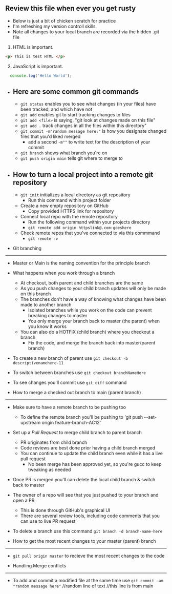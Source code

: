 ## Review this file when ever you get rusty

* Below is just a bit of chicken scratch for practice
* I'm refreshing my version controll skills
* Note all changes to your local branch are recorded via the hidden .git file

1. HTML is important. 
```html
<p> This is test HTML </p>
```
2. JavaScript is important. 
```js
  console.log('Hello World');
```

* Here are some common git commands 
  ---
  * `git status` enables you to see what changes (in your files) have been tracked, and which have not
  * `git add` <filename> enables git to start tracking changes to files 
  * `git add <file>` is saying, "git look at changes made on this file"
  * `git add .` track changes in all the files within this directory"
  * `git commit -m"random message here;"` is how you designate changed files that you'd liked merged
    * add a second `-m""` to write text for the description of your commit
  * `git branch` shows what branch you're on 
  * `git push origin main` tells git where to merge to

* How to turn a local project into a remote git repository 
  ---
  * `git init` initializes a local directory as git repository 
    * Run this command within project folder
  * Create a new empty repository on GitHub
    * Copy provided HTTPS link for repository
  * Connect local repo with the remote repository
    * Run the following command within your projects directory
    * `git remote add origin httpslink@.com:goeshere`
  * Check remote repos that you've connected to via this commmand
    * `git remote -v`

* Git branching
---
  * Master or Main is the naming convention for the principle branch
  * What happens when you work through a branch
    * At checkout, both parent and child branches are the same
    * As you push changes to your child branch updates will only be made on this branch
    * The branches don't have a way of knowing what changes have been made to another branch
      * Isolated branches while you work on the code can prevent breaking changes to master
      * You only merge your branch back to master (the parent) when you know it works
    * You can also do a HOTFIX (child branch) where you checkout a branch
      * Fix the code, and merge the branch back into master(parent branch)
  * To create a new branch of parent use `git checkout -b descriptivenamehere-11`
  * To switch between branches use `git checkout branchNameHere`
  * To see changes you'll commit use `git diff` command

* How to merge a checked out branch to main (parent branch)
---
  * Make sure to have a remote branch to be pushing too 
    * To define the remote branch you'll be pushing to 'git push --set-upstream origin feature-branch-AC12'
  * Set up a _Pull Request_ to merge child branch to parent branch
    * PR originates from child branch
    * Code reviews are best done prior having a child branch merged
    * You can continue to update the child branch even while it has a live pull request
      * No been merge has been approved yet, so you're gucc to keep tweaking as needed
  * Once PR is merged you'll can delete the local child branch & switch back to master
  * The owner of a repo will see that you just pushed to your branch and open a PR
    * This is done through GitHub's graphical UI
    * There are several review tools, including code comments that you can use to live PR request
  * To delete a branch use this command `git branch -d branch-name-here`

* How to get the most recent changes to your master (parent) branch
---
  * `git pull origin master` to recieve the most recent changes to the code

* Handling Merge conflicts
---
  * To add and commit a modified file at the same time use `git commit -am "random message here"`
  //random line of text
  //this line is from main
